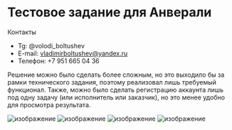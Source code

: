 # Тестовое задание для Анверали

Контакты
- Tg: @volodi_boltushev
- E-mail: vladimirboltushev@yandex.ru
- Телефон: +7 951 665 04 36

Решение можно было сделать более сложным, но это выходило бы за рамки технического задания, поэтому реализовал лишь требуемый функционал.
Также, можно было сделать регистрацию аккаунта лишь под одну задачу (или исполнитель или заказчик), но это менее удобно для просмотра результата. 

![изображение](https://github.com/volodiq/testovoe_docker/assets/75444126/c681b78a-9aef-4024-89ca-58459cf5b680)
![изображение](https://github.com/volodiq/testovoe_docker/assets/75444126/5f1f5264-20ed-4f97-9275-cf7c20986c06)
![изображение](https://github.com/volodiq/testovoe_docker/assets/75444126/50f23a5b-210e-409c-b103-17691bcba3b3)
![изображение](https://github.com/volodiq/testovoe_docker/assets/75444126/25321f34-f327-4887-b5f1-e5add8714518)

